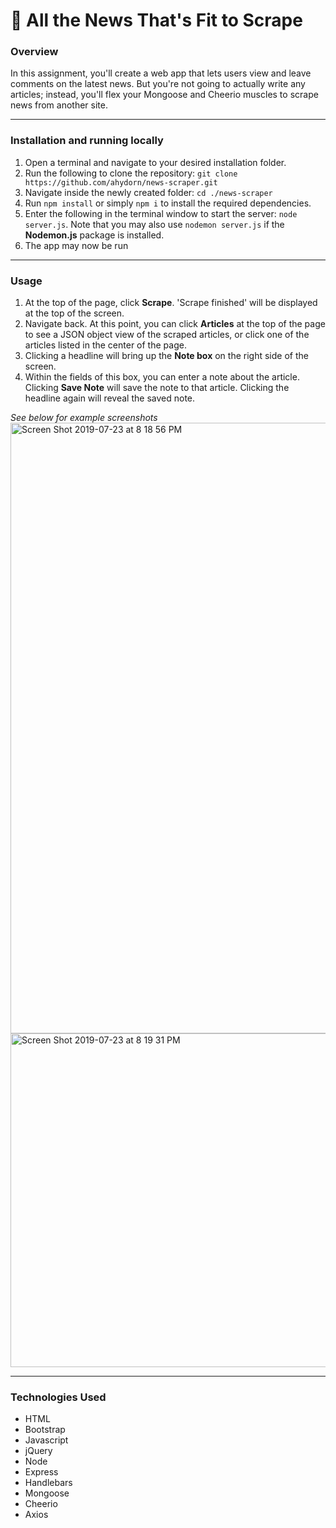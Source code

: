 # 📰 All the News That's Fit to Scrape

### Overview
In this assignment, you'll create a web app that lets users view and leave comments on the latest news. But you're not going to actually write any articles; instead, you'll flex your Mongoose and Cheerio muscles to scrape news from another site.

---
### Installation and running locally
1. Open a terminal and navigate to your desired installation folder.
2. Run the following to clone the repository: `git clone https://github.com/ahydorn/news-scraper.git`
3. Navigate inside the newly created folder: `cd ./news-scraper`
4. Run `npm install` or simply `npm i` to install the required dependencies.
5. Enter the following in the terminal window to start the server: `node server.js`. Note that you may also use `nodemon server.js` if the __Nodemon.js__ package is installed. 
6. The app may now be run 

---
### Usage
1. At the top of the page, click __Scrape__. 'Scrape finished' will be displayed at the top of the screen. 
2. Navigate back. At this point, you can click __Articles__ at the top of the page to see a JSON object view of the scraped articles, or click one of the articles listed in the center of the page.
2. Clicking a headline will bring up the __Note box__ on the right side of the screen.
3. Within the fields of this box, you can enter a note about the article. Clicking __Save Note__ will save the note to that article. Clicking the headline again will reveal the saved note.

*See below for example screenshots*
<img width="977" alt="Screen Shot 2019-07-23 at 8 18 56 PM" src="https://user-images.githubusercontent.com/40612623/61762921-65684300-ad88-11e9-891b-7ec76b693173.png">
<img width="534" alt="Screen Shot 2019-07-23 at 8 19 31 PM" src="https://user-images.githubusercontent.com/40612623/61762928-6ac58d80-ad88-11e9-8ef0-f7cff347bbd0.png">

---
### Technologies Used
* HTML
* Bootstrap
* Javascript
* jQuery
* Node
* Express
* Handlebars
* Mongoose
* Cheerio
* Axios
